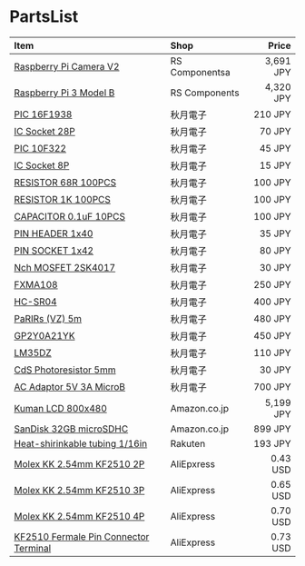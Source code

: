 # PartsList

| Item                                                                                                         | Shop           | Price     |
|:-------------------------------------------------------------------------------------------------------------|:---------------|----------:|
| [Raspberry Pi Camera V2](https://jp.rs-online.com/web/p/video-modules/9132664/)                              | RS Componentsa | 3,691 JPY |
| [Raspberry Pi 3 Model B](https://jp.rs-online.com/web/p/processor-microcontroller-development-kits/1225826/) | RS Components  | 4,320 JPY |
| [PIC 16F1938](http://akizukidenshi.com/catalog/g/gI-04357/)                                                  | 秋月電子       | 210 JPY   |
| [IC Socket 28P](http://akizukidenshi.com/catalog/g/gP-01339/)                                                | 秋月電子       | 70 JPY    |
| [PIC 10F322](http://akizukidenshi.com/catalog/g/gI-05824/)                                                   | 秋月電子       | 45 JPY    |
| [IC Socket 8P](http://akizukidenshi.com/catalog/g/gP-00035/)                                                 | 秋月電子       | 15 JPY    |
| [RESISTOR 68R 100PCS](http://akizukidenshi.com/catalog/g/gR-07801/)                                          | 秋月電子       | 100 JPY   |
| [RESISTOR 1K 100PCS](http://akizukidenshi.com/catalog/g/gR-07853/)                                           | 秋月電子       | 100 JPY   |
| [CAPACITOR 0.1uF 10PCS](http://akizukidenshi.com/catalog/g/gP-04065/)                                        | 秋月電子       | 100 JPY   |
| [PIN HEADER 1x40](http://akizukidenshi.com/catalog/g/gC-00167/)                                              | 秋月電子       | 35 JPY    |
| [PIN SOCKET 1x42](http://akizukidenshi.com/catalog/g/gC-05779/)                                              | 秋月電子       | 80 JPY    |
| [Nch MOSFET 2SK4017](http://akizukidenshi.com/catalog/g/gI-07597/)                                           | 秋月電子       | 30 JPY    |
| [FXMA108](http://akizukidenshi.com/catalog/g/gM-04522/)                                                      | 秋月電子       | 250 JPY   |
| [HC-SR04](http://akizukidenshi.com/catalog/g/gM-11009/)                                                      | 秋月電子       | 400 JPY   |
| [PaRIRs (VZ) 5m](http://akizukidenshi.com/catalog/g/gM-09750/)                                               | 秋月電子       | 480 JPY   |
| [GP2Y0A21YK](http://akizukidenshi.com/catalog/g/gI-02551/)                                                   | 秋月電子       | 450 JPY   |
| [LM35DZ](http://akizukidenshi.com/catalog/g/gI-00116/)                                                       | 秋月電子       | 110 JPY   |
| [CdS Photoresistor 5mm](http://akizukidenshi.com/catalog/g/gI-00110/)                                        | 秋月電子       | 30 JPY    |
| [AC Adaptor 5V 3A MicroB](http://akizukidenshi.com/catalog/g/gM-12001/)                                      | 秋月電子       | 700 JPY   |
| [Kuman LCD 800x480](https://www.amazon.co.jp/dp/B01GZXMIUU/)                                                 | Amazon.co.jp   | 5,199 JPY |
| [SanDisk 32GB microSDHC](https://www.amazon.co.jp/dp/B074W6YY8K/)                                            | Amazon.co.jp   | 899 JPY   |
| [Heat-shirinkable tubing 1/16in](https://item.rakuten.co.jp/auc-treevillage/hstt06-48-q/)                    | Rakuten        | 193 JPY   |
| [Molex KK 2.54mm KF2510 2P](https://www.aliexpress.com/item//32820017968.html)                               | AliEpxress     | 0.43 USD  |
| [Molex KK 2.54mm KF2510 3P](https://www.aliexpress.com/item//32801489541.html)                               | AliExpress     | 0.65 USD  |
| [Molex KK 2.54mm KF2510 4P](https://www.aliexpress.com/item//32827103841.html)                               | AliExpress     | 0.70 USD  |
| [KF2510 Fermale Pin Connector Terminal](https://www.aliexpress.com/item//32825549837.html)                   | AliExpress     | 0.73 USD  |

